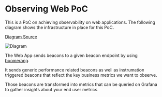 # Observing Web PoC

This is a PoC on achieving observability on web applications. The following diagram shows the infrastructure in place for this PoC.

[Diagram Source](http://www.plantuml.com/plantuml/uml/VP0n3i8m34NtdC8NQ0_0W0eBAqmCLGStDMebcaIs8t5ylA044R7Pt-z_Mnv4aJNlJpVUQOPJIfCRpp7k7jMlLjjSPUdebI8hiIbNZZlfIbcikJ0-CE3aYX-w8rGHS82PqCSWhbOD-iasr99vy_Ar1Vg-3OjdJDHWFrVzOMgXOCNPO6wPU2Dn0uN5FlO6)

![Diagram](http://www.plantuml.com/plantuml/svg/VP0n3i8m34NtdC8NQ0_0W0eBAqmCLGStDMebcaIs8t5ylA044R7Pt-z_Mnv4aJNlJpVUQOPJIfCRpp7k7jMlLjjSPUdebI8hiIbNZZlfIbcikJ0-CE3aYX-w8rGHS82PqCSWhbOD-iasr99vy_Ar1Vg-3OjdJDHWFrVzOMgXOCNPO6wPU2Dn0uN5FlO6)

The Web App sends beacons to a given beacon endpoint by using [boomerang](https://github.com/akamai/boomerang).

It sends generic performance related beacons as well as instrumation triggered beacons that reflect the key business metrics we want to observe.

Those beacons are transformed into metrics that can be queried on Grafana to gather insights about your end user metrics.

